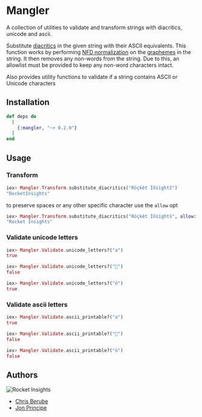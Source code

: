 # Mangler

A collection of utilities to validate and transform strings with diacritics, unicode and ascii.

Substitute [diacritics](https://en.wikipedia.org/wiki/Diacritic) in the given string with their ASCII equivalents. This function works by performing [NFD normalization](https://en.wikipedia.org/wiki/Unicode_equivalence#Normal_forms) on the [graphemes](https://en.wikipedia.org/wiki/Grapheme) in the string. It then removes any non-words from the string. Due to this, an allowlist must be provided to keep any non-word characters intact.

Also provides utility functions to validate if a string contains ASCII or Unicode characters 

## Installation

```elixir
def deps do
  [
    {:mangler, "~> 0.2.0"}
  ]
end
```

## Usage

### Transform

```elixir
iex> Mangler.Transform.substitute_diacritics("Röçkêt Îñśíghtš")
"RocketInsights"
```

to preserve spaces or any other specific character use the `allow` opt
```elixir
iex> Mangler.Transform.substitute_diacritics("Röçkêt Îñśíghtš", allow: [" "])
"Rocket Insights"
```

### Validate unicode letters
```elixir
iex> Mangler.Validate.unicode_letters?("a")
true

iex> Mangler.Validate.unicode_letters?("🚀")
false

iex> Mangler.Validate.unicode_letters?("ö")
true
```

### Validate ascii letters

```elixir
iex> Mangler.Validate.ascii_printable?("a")
true

iex> Mangler.Validate.ascii_printable?("🚀")
false

iex> Mangler.Validate.ascii_printable?("ö")
false
```

## Authors

![Rocket Insights](https://www.rocketinsights.com/images/rocket_partofdept_logo.svg)

* [Chris Berube](https://github.com/crberube)
* [Jon Principe](https://github.com/jprincipe)

